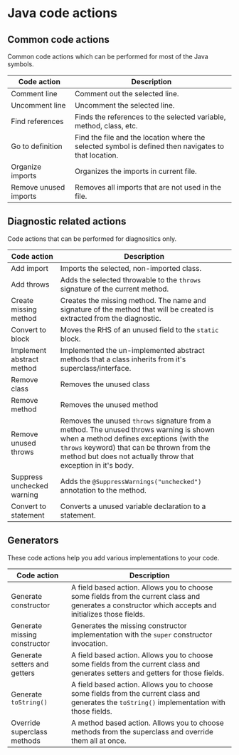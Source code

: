 # Java code actions

## Common code actions

Common code actions which can be performed for most of the Java symbols.

| Code action           | Description                                                                                          |
| --------------------- | ---------------------------------------------------------------------------------------------------- |
| Comment line          | Comment out the selected line.                                                                       |
| Uncomment line        | Uncomment the selected line.                                                                         |
| Find references       | Finds the references to the selected variable, method, class, etc.                                   |
| Go to definition      | Find the file and the location where the selected symbol is defined then navigates to that location. |
| Organize imports      | Organizes the imports in current file.                                                               |
| Remove unused imports | Removes all imports that are not used in the file.                                                   |

## Diagnostic related actions

Code actions that can be performed for diagnositics only.

| Code action                | Description                                                                                                                                                                                                                                      |
| -------------------------- | ------------------------------------------------------------------------------------------------------------------------------------------------------------------------------------------------------------------------------------------------ |
| Add import                 | Imports the selected, non-imported class.                                                                                                                                                                                                        |
| Add throws                 | Adds the selected throwable to the `throws` signature of the current method.                                                                                                                                                                     |
| Create missing method      | Creates the missing method. The name and signature of the method that will be created is extracted from the diagnostic.                                                                                                                          |
| Convert to block           | Moves the RHS of an unused field to the `static` block.                                                                                                                                                                                          |
| Implement abstract method  | Implemented the un-implemented abstract methods that a class inherits from it's superclass/interface.                                                                                                                                            |
| Remove class               | Removes the unused class                                                                                                                                                                                                                         |
| Remove method              | Removes the unused method                                                                                                                                                                                                                        |
| Remove unused throws       | Removes the unused `throws` signature from a method. The unused throws warning is shown when a method defines exceptions (with the `throws` keyword) that can be thrown from the method but does not actually throw that exception in it's body. |
| Suppress unchecked warning | Adds the `@SuppressWarnings("unchecked")` annotation to the method.                                                                                                                                                                              |
| Convert to statement       | Converts a unused variable declaration to a statement.                                                                                                                                                                                           |

## Generators

These code actions help you add various implementations to your code.

| Code action                  | Description                                                                                                                                           |
| ---------------------------- | ----------------------------------------------------------------------------------------------------------------------------------------------------- |
| Generate constructor         | A field based action. Allows you to choose some fields from the current class and generates a constructor which accepts and initializes those fields. |
| Generate missing constructor | Generates the missing constructor implementation with the `super` constructor invocation.                                                             |
| Generate setters and getters | A field based action. Allows you to choose some fields from the current class and generates setters and getters for those fields.                     |
| Generate `toString()`        | A field based action. Allows you to choose some fields from the current class and generates the `toString()` implementation with those fields.        |
| Override superclass methods  | A method based action. Allows you to choose methods from the superclass and override them all at once.                                                |